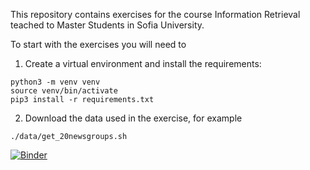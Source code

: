 This repository contains exercises for the course Information Retrieval teached to Master Students in Sofia University.

To start with the exercises you will need to

1. Create a virtual environment and install the requirements:
```
python3 -m venv venv
source venv/bin/activate
pip3 install -r requirements.txt
```
2. Download the data used in the exercise, for example
```
./data/get_20newsgroups.sh
```

[![Binder](https://mybinder.org/badge.svg)](https://mybinder.org/v2/gh/pgencheva/information_retrieval_fmi/lucene_exercise)

